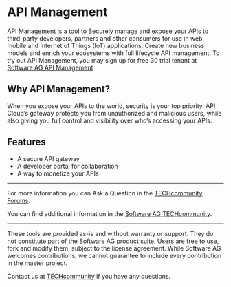 # API Management

API Management is a tool to Securely manage and expose your APIs to third-party developers, partners and other consumers for use in web, mobile and Internet of Things (IoT) applications. Create new business models and enrich your ecosystems with full lifecycle API management. To try out API Management, you may sign up for free 30 trial tenant at [Software AG API Management](https://www.softwareag.cloud/site/product/webmethods-api.html#/)

## Why API Management?

When you expose your APIs to the world, security is your top priority. API Cloud’s gateway protects you from unauthorized and malicious users, while also giving you full control and visibility over who’s accessing your APIs.

## Features

- A secure API gateway
- A developer portal for collaboration
- A way to monetize your APIs


______________________
For more information you can Ask a Question in the [TECHcommunity Forums](http://tech.forums.softwareag.com/techjforum/forums/list.page?product=cumulocity).

You can find additional information in the [Software AG TECHcommunity](http://techcommunity.softwareag.com/home/-/product/name/cumulocity).
______________________
These tools are provided as-is and without warranty or support. They do not constitute part of the Software AG product suite. Users are free to use, fork and modify them, subject to the license agreement. While Software AG welcomes contributions, we cannot guarantee to include every contribution in the master project.

Contact us at [TECHcommunity](mailto:technologycommunity@softwareag.com?subject=Github/SoftwareAG) if you have any questions.
